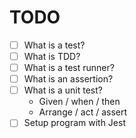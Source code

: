 # TODO

- [ ] What is a test?
- [ ] What is TDD?
- [ ] What is a test runner?
- [ ] What is an assertion?
- [ ] What is a unit test?
  - Given / when / then
  - Arrange / act / assert
- [ ] Setup program with Jest
